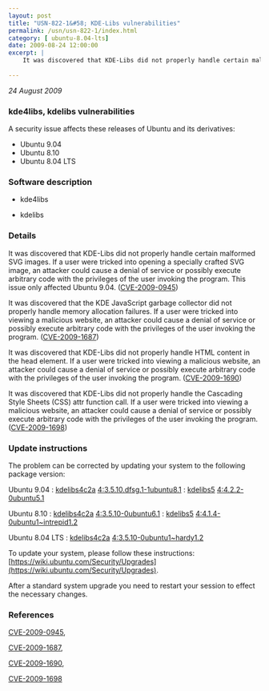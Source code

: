 ```yaml
---
layout: post
title: "USN-822-1&#58; KDE-Libs vulnerabilities"
permalink: /usn/usn-822-1/index.html
category: [ ubuntu-8.04-lts]
date: 2009-08-24 12:00:00
excerpt: |
    It was discovered that KDE-Libs did not properly handle certain malformed SVG images. If a user were tricked into opening a specially crafted SVG image, an attacker could cause a denial of service or possibly execute arbitrary code with the privileges of the user invoking the program. This issue only affected Ubuntu 9.04. ([CVE-2009-0945](http://people.ubuntu.com/~ubuntu-security/cve/CVE-2009-0945))
    
--- 
```

 
 

*24 August 2009*

### kde4libs, kdelibs vulnerabilities

A security issue affects these releases of Ubuntu and its derivatives:

* Ubuntu 9.04
* Ubuntu 8.10
* Ubuntu 8.04 LTS

### Software description

* kde4libs 

* kdelibs 

### Details

It was discovered that KDE-Libs did not properly handle certain malformed SVG images. If a user were tricked into opening a specially crafted SVG image, an attacker could cause a denial of service or possibly execute arbitrary code with the privileges of the user invoking the program. This issue only affected Ubuntu 9.04. ([CVE-2009-0945](http://people.ubuntu.com/~ubuntu-security/cve/CVE-2009-0945))

It was discovered that the KDE JavaScript garbage collector did not properly handle memory allocation failures. If a user were tricked into viewing a malicious website, an attacker could cause a denial of service or possibly execute arbitrary code with the privileges of the user invoking the program. ([CVE-2009-1687](http://people.ubuntu.com/~ubuntu-security/cve/CVE-2009-1687))

It was discovered that KDE-Libs did not properly handle HTML content in the head element. If a user were tricked into viewing a malicious website, an attacker could cause a denial of service or possibly execute arbitrary code with the privileges of the user invoking the program. ([CVE-2009-1690](http://people.ubuntu.com/~ubuntu-security/cve/CVE-2009-1690))

It was discovered that KDE-Libs did not properly handle the Cascading Style Sheets (CSS) attr function call. If a user were tricked into viewing a malicious website, an attacker could cause a denial of service or possibly execute arbitrary code with the privileges of the user invoking the program. ([CVE-2009-1698](http://people.ubuntu.com/~ubuntu-security/cve/CVE-2009-1698)) 

### Update instructions

The problem can be corrected by updating your system to the following package version:

Ubuntu 9.04
 : [kdelibs4c2a](https://launchpad.net/ubuntu/+source/kdelibs) <span> [4:3.5.10.dfsg.1-1ubuntu8.1](https://launchpad.net/ubuntu/+source/kdelibs/4:3.5.10.dfsg.1-1ubuntu8.1) </span> 
 : [kdelibs5](https://launchpad.net/ubuntu/+source/kde4libs) <span> [4:4.2.2-0ubuntu5.1](https://launchpad.net/ubuntu/+source/kde4libs/4:4.2.2-0ubuntu5.1) </span> 

Ubuntu 8.10
 : [kdelibs4c2a](https://launchpad.net/ubuntu/+source/kdelibs) <span> [4:3.5.10-0ubuntu6.1](https://launchpad.net/ubuntu/+source/kdelibs/4:3.5.10-0ubuntu6.1) </span> 
 : [kdelibs5](https://launchpad.net/ubuntu/+source/kde4libs) <span> [4:4.1.4-0ubuntu1~intrepid1.2](https://launchpad.net/ubuntu/+source/kde4libs/4:4.1.4-0ubuntu1~intrepid1.2) </span> 

Ubuntu 8.04 LTS
 : [kdelibs4c2a](https://launchpad.net/ubuntu/+source/kdelibs) <span> [4:3.5.10-0ubuntu1~hardy1.2](https://launchpad.net/ubuntu/+source/kdelibs/4:3.5.10-0ubuntu1~hardy1.2) </span> 

To update your system, please follow these instructions: [https://wiki.ubuntu.com/Security/Upgrades](https://wiki.ubuntu.com/Security/Upgrades).

After a standard system upgrade you need to restart your session to effect the necessary changes. 

### References

 
 [CVE-2009-0945](http://people.ubuntu.com/~ubuntu-security/cve/CVE-2009-0945), 

 [CVE-2009-1687](http://people.ubuntu.com/~ubuntu-security/cve/CVE-2009-1687), 

 [CVE-2009-1690](http://people.ubuntu.com/~ubuntu-security/cve/CVE-2009-1690), 

 [CVE-2009-1698](http://people.ubuntu.com/~ubuntu-security/cve/CVE-2009-1698)
 

